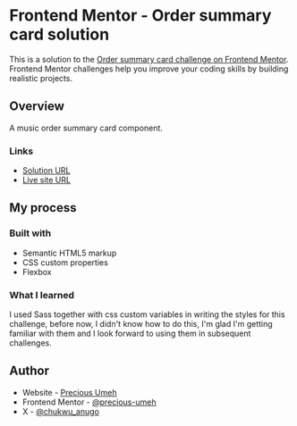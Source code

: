 # Frontend Mentor - Order summary card solution

This is a solution to the [Order summary card challenge on Frontend Mentor](https://www.frontendmentor.io/challenges/order-summary-component-QlPmajDUj). Frontend Mentor challenges help you improve your coding skills by building realistic projects.

## Overview

A music order summary card component.

### Links

- [Solution URL](https://www.frontendmentor.io/solutions/order-summary-component-D4zHZmjlkU)
- [Live site URL](https://precious-umeh.github.io/Order-summary-component/)

## My process

### Built with

- Semantic HTML5 markup
- CSS custom properties
- Flexbox

### What I learned

I used Sass together with css custom variables in writing the styles for this challenge, before now, I didn't know how to do this, I'm glad I'm getting familiar with them and I look forward to using them in subsequent challenges.

## Author

- Website - [Precious Umeh](https://precious-umeh.netlify.app)
- Frontend Mentor - [@precious-umeh](https://www.frontendmentor.io/profile/precious-umeh)
- X - [@chukwu_anugo](https://www.x.com/chukwu_anugo)
